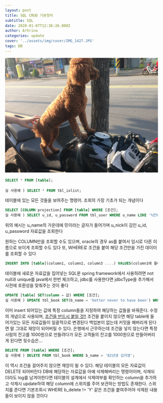 ```yaml
---
layout: post
title: SQL CRUD 기본정리
subtitle: SQL
date: 2020-01-07T12:36:26.000Z
author: Arhrina
categories: update
cover: '../assets/img/cover/IMG_1427.JPG'
tags: DB
---
```


<img src="https://github.com/arhrina/arhrina.github.io/blob/master/assets/img/cover/IMG_1427.JPG?raw=true">

```SQL
SELECT * FROM [table];

실 사용예 ) SELECT * FROM tbl_iolist;
```

테이블에 있는 모든 것들을 보여주는 명령어. 조회의 가장 기초가 되는 개념이다

```SQL
SELECT [COLUMN projection] FROM [table] WHERE [조건];
실 사용예 ) SELECT u_id, u_password FROM tbl_user WHERE u_name LIKE '%민%' AND u_nick = '김';
```
위의 예시는 u_name의 가운데에 민이라는 글자가 들어가며 u_nick이 김인 u_id, u_password 자료값을 조회한다


원하는 COLUMN만을 조회할 수도 있으며, oracle의 경우 as를 붙여서 임시로 다른 이름으로 보이게 조회할 수도 있다
또, WHERE로 조건을 붙여 해당 조건만을 가진 데이터를 조회할 수 있다


```SQL
INSERT INTO [table](column1, column2, column3 ....) VALUES(column1에 들어갈 값, column2에 들어갈 값, column3에 들어갈 값 ...)
```
테이블에 새로운 자료값을 집어넣는 SQL문
spring framework에서 사용하려면 not null과 unique를 java에서 한번 체크하고, jdbc를 사용한다면 jdbcType을 추가해서 사전에 호환성을 맞춰주는 것이 좋다

```SQL
UPDATE [table] SET(column = 값) WHERE [조건];
실 사용예 ) UPDATE tbl_book SET(b_name = 'better never to have been') WHERE b_author = 'David Benatar';
```
이미 insert 되어있는 값에 특정 column들을 지정하여 해당하는 값들을 바꿔준다. 수정의 개념으로 사용되며, <u>조건을 반드시 붙일 것!!</u>
조건을 붙이지 않으면 해당 table에 들어가있는 모든 자료값들이 일괄적으로 변경된다
백업본이 없는데 커밋을 해버리게 된다면 말 그대로 재앙이 되어버릴 수 있다. 은행에서 근무하는데 조건을 넣지 않는다면 특정 사람의 잔고를 1000원으로 만들려다가 모든 고객들의 잔고를 1000원으로 만들어버리게 된다면 뒷수습은...

```SQL
DELETE FROM [table] WHERE [조건];
실 사용예 ) DELETE FROM tbl_book WHERE b_name = '82년생 김지영';
```
이 역시 조건을 걸어주지 않으면 재앙이 될 수 있다. 해당 테이블의 모든 자료값이 DELETE 되어버린다
DB에 해당하는 자료값을 아예 삭제해버리는 명령어이며, 삭제되더라도 log를 남겨야한다면 테이블의 설계에서 삭제여부를 확인하는 column을 추가하고 삭제시 update하여 해당 column에 스위치를 주어 보관하는 방법도 존재한다. 스위치를 준다면 기본조회시 WHERE b_delete != 'Y' 같은 조건을 붙여주어야 삭제된 내용들이 보이지 않을 것이다
